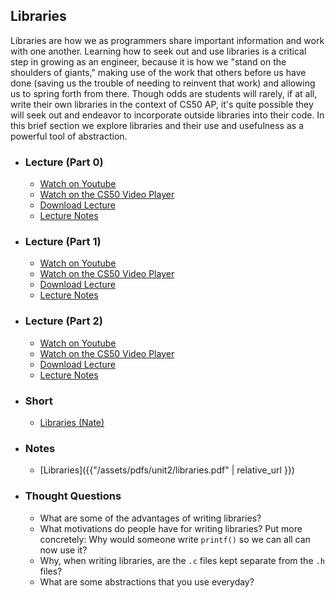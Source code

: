 ## Libraries

Libraries are how we as programmers share important information and work with one another. Learning how to seek out and use libraries is a critical step in growing as an engineer, because it is how we "stand on the shoulders of giants," making use of the work that others before us have done (saving us the trouble of needing to reinvent that work) and allowing us to spring forth from there. Though odds are students will rarely, if at all, write their own libraries in the context of CS50 AP, it's quite possible they will seek out and endeavor to incorporate outside libraries into their code. In this brief section we explore libraries and their use and usefulness as a powerful tool of abstraction.

- ### Lecture (Part 0)
  - [Watch on Youtube](https://www.youtube.com/embed/EApk15pCIEA?start=2502&end=2558)
  - [Watch on the CS50 Video Player](https://video.cs50.net/2017/fall/lectures/1?t=41m42s)
  - [Download Lecture](http://cdn.cs50.net/2017/fall/lectures/1/lecture1-720p.mp4?download)
  - [Lecture Notes](https://docs.cs50.net/2017/fall/notes/1/lecture1.html#functions)
  
- ### Lecture (Part 1)
  - [Watch on Youtube](https://www.youtube.com/embed/EApk15pCIEA?start=2712&end=2770)
  - [Watch on the CS50 Video Player](https://video.cs50.net/2017/fall/lectures/1?t=45m12s)
  - [Download Lecture](http://cdn.cs50.net/2017/fall/lectures/1/lecture1-720p.mp4?download)
  - [Lecture Notes](https://docs.cs50.net/2017/fall/notes/1/lecture1.html#functions)
  
- ### Lecture (Part 2)
  - [Watch on Youtube](https://www.youtube.com/embed/IJNPHorTqQs?start=467&end=549)
  - [Watch on the CS50 Video Player](https://video.cs50.net/2017/fall/lectures/2?t=7m47s)
  - [Download Lecture](http://cdn.cs50.net/2017/fall/lectures/2/lecture2-720p.mp4?download)
  - [Lecture Notes](https://docs.cs50.net/2017/fall/notes/2/lecture2.html#c-continued)

- ### Short
  - [Libraries (Nate)](https://www.youtube.com/embed/ED7QtgXDShY)

- ### Notes
  - [Libraries]({{"/assets/pdfs/unit2/libraries.pdf" | relative_url }})

- ### Thought Questions
  - What are some of the advantages of writing libraries?
  - What motivations do people have for writing libraries? Put more concretely: Why would someone write `printf()` so we can all can now use it?
  - Why, when writing libraries, are the `.c` files kept separate from the `.h` files?
  - What are some abstractions that you use everyday?


